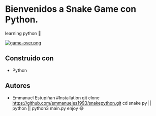 # Bienvenidos a Snake Game con Python.

learning python 🙂

[![game-over.png](https://i.postimg.cc/T29LfqgJ/game-over.png)](https://postimg.cc/SjnNG9Zn)

## Construido con

- Python

## Autores

- Emmanuel Estupiñan
  #Installation
  git clone https://github.com/emmanueles1993/snakepython.git
  cd snake
  py || python || python3 main.py
  enjoy 😄
